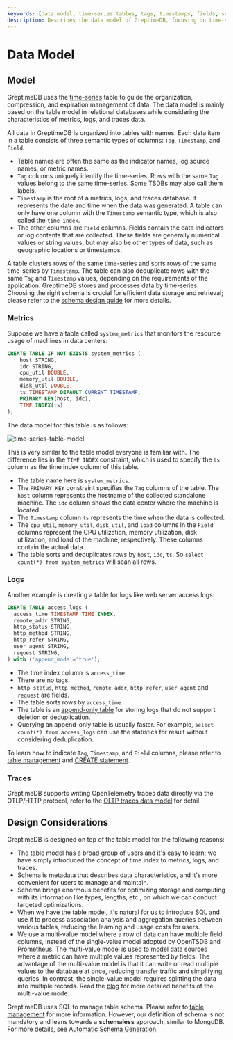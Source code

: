 ```yaml
---
keywords: [data model, time-series tables, tags, timestamps, fields, schema management]
description: Describes the data model of GreptimeDB, focusing on time-series tables. It explains the organization of data into tables with tags, timestamps, and fields, and provides examples of metric and log tables. Design considerations and schema management are also discussed.
---
```


# Data Model

## Model

GreptimeDB uses the [time-series](https://en.wikipedia.org/wiki/Time_series) table to guide the organization, compression, and expiration management of data.
The data model is mainly based on the table model in relational databases while considering the characteristics of metrics, logs, and traces data.

All data in GreptimeDB is organized into tables with names. Each data item in a table consists of three semantic types of columns: `Tag`, `Timestamp`, and `Field`.

- Table names are often the same as the indicator names, log source names, or metric names.
- `Tag` columns uniquely identify the time-series.
  Rows with the same `Tag` values belong to the same time-series.
  Some TSDBs may also call them labels.
- `Timestamp` is the root of a metrics, logs, and traces database.
  It represents the date and time when the data was generated.
  A table can only have one column with the `Timestamp` semantic type, which is also called the `time index`.
- The other columns are `Field` columns.
  Fields contain the data indicators or log contents that are collected.
  These fields are generally numerical values or string values,
  but may also be other types of data, such as geographic locations or timestamps.

A table clusters rows of the same time-series and sorts rows of the same time-series by `Timestamp`.
The table can also deduplicate rows with the same `Tag` and `Timestamp` values, depending on the requirements of the application.
GreptimeDB stores and processes data by time-series.
Choosing the right schema is crucial for efficient data storage and retrieval; please refer to the [schema design guide](/user-guide/deployments-administration/design-table.md) for more details.

### Metrics

Suppose we have a table called `system_metrics` that monitors the resource usage of machines in data centers:

```sql
CREATE TABLE IF NOT EXISTS system_metrics (
    host STRING,
    idc STRING,
    cpu_util DOUBLE,
    memory_util DOUBLE,
    disk_util DOUBLE,
    ts TIMESTAMP DEFAULT CURRENT_TIMESTAMP,
    PRIMARY KEY(host, idc),
    TIME INDEX(ts)
);
```

The data model for this table is as follows:

![time-series-table-model](/time-series-data-model.svg)

This is very similar to the table model everyone is familiar with. The difference lies in the `TIME INDEX` constraint, which is used to specify the `ts` column as the time index column of this table.

- The table name here is `system_metrics`.
- The `PRIMARY KEY` constraint specifies the `Tag` columns of the table.
  The `host` column represents the hostname of the collected standalone machine.
  The `idc` column shows the data center where the machine is located.
- The `Timestamp` column `ts` represents the time when the data is collected.
- The `cpu_util`, `memory_util`, `disk_util`, and `load` columns in the `Field` columns represent
  the CPU utilization, memory utilization, disk utilization, and load of the machine, respectively.
  These columns contain the actual data.
- The table sorts and deduplicates rows by `host`, `idc`, `ts`. So `select count(*) from system_metrics` will scan all rows.

### Logs

Another example is creating a table for logs like web server access logs:

```sql
CREATE TABLE access_logs (
  access_time TIMESTAMP TIME INDEX,
  remote_addr STRING,
  http_status STRING,
  http_method STRING,
  http_refer STRING,
  user_agent STRING,
  request STRING,
) with ('append_mode'='true');
```

- The time index column is `access_time`.
- There are no tags.
- `http_status`, `http_method`, `remote_addr`, `http_refer`, `user_agent` and `request` are fields.
- The table sorts rows by `access_time`.
- The table is an [append-only table](/reference/sql/create.md#create-an-append-only-table) for storing logs that do not support deletion or deduplication.
- Querying an append-only table is usually faster. For example, `select count(*) from access_logs` can use the statistics for result without considering deduplication.


To learn how to indicate `Tag`, `Timestamp`, and `Field` columns, please refer to [table management](/user-guide/deployments-administration/manage-data/basic-table-operations.md#create-a-table) and [CREATE statement](/reference/sql/create.md).

### Traces

GreptimeDB supports writing OpenTelemetry traces data directly via the OTLP/HTTP protocol, refer to the [OLTP traces data model](/user-guide/ingest-data/for-observability/opentelemetry.md#data-model-2) for detail.

## Design Considerations

GreptimeDB is designed on top of the table model for the following reasons:

- The table model has a broad group of users and it's easy to learn; we have simply introduced the concept of time index to metrics, logs, and traces.
- Schema is metadata that describes data characteristics, and it's more convenient for users to manage and maintain.
- Schema brings enormous benefits for optimizing storage and computing with its information like types, lengths, etc., on which we can conduct targeted optimizations.
- When we have the table model, it's natural for us to introduce SQL and use it to process association analysis and aggregation queries between various tables, reducing the learning and usage costs for users.
- We use a multi-value model where a row of data can have multiple field columns,
  instead of the single-value model adopted by OpenTSDB and Prometheus.
  The multi-value model is used to model data sources where a metric can have multiple values represented by fields.
  The advantage of the multi-value model is that it can write or read multiple values to the database at once, reducing transfer traffic and simplifying queries. In contrast, the single-value model requires splitting the data into multiple records. Read the [blog](https://greptime.com/blogs/2024-05-09-prometheus) for more detailed benefits of the multi-value mode.


GreptimeDB uses SQL to manage table schema. Please refer to [table management](/user-guide/deployments-administration/manage-data/basic-table-operations.md) for more information.
However, our definition of schema is not mandatory and leans towards a **schemaless** approach, similar to MongoDB.
For more details, see [Automatic Schema Generation](/user-guide/ingest-data/overview.md#automatic-schema-generation).
